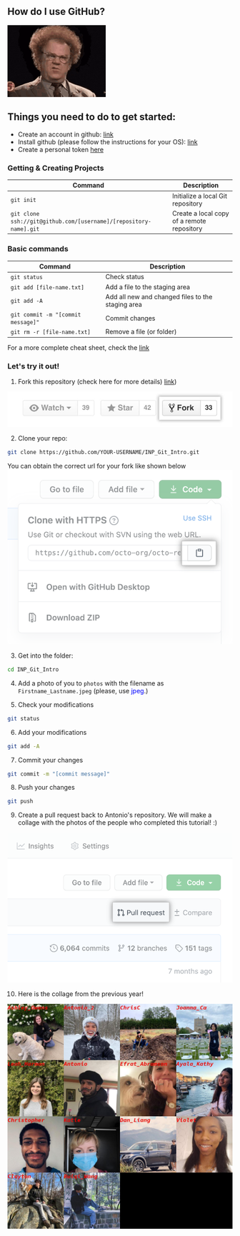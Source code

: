 ## How do I use GitHub?
![Recordit GIF](images/huh-confused.gif)


## Things you need to do to get started:

- Create an account in github: [link](https://github.com/join) 
- Install github (please follow the instructions for your OS): [link](https://github.com/git-guides/install-git)
- Create a personal token [here](https://docs.github.com/en/github/authenticating-to-github/keeping-your-account-and-data-secure/creating-a-personal-access-token) 

### Getting & Creating Projects

| Command | Description |
| ------- | ----------- |
| `git init` | Initialize a local Git repository |
| `git clone ssh://git@github.com/[username]/[repository-name].git` | Create a local copy of a remote repository |

### Basic commands

| Command | Description |
| ------- | ----------- |
| `git status` | Check status |
| `git add [file-name.txt]` | Add a file to the staging area |
| `git add -A` | Add all new and changed files to the staging area |
| `git commit -m "[commit message]"` | Commit changes |
| `git rm -r [file-name.txt]` | Remove a file (or folder) |

For a more complete cheat sheet, check the [link](https://education.github.com/git-cheat-sheet-education.pdf)

### Let's try it out! 
1. Fork this repository (check here for more details) [link](https://docs.github.com/en/get-started/quickstart/fork-a-repo))

![fork-a-repo](images/fork_button.jpeg)

2. Clone your repo:
```bash
git clone https://github.com/YOUR-USERNAME/INP_Git_Intro.git
```
You can obtain the correct url for your fork like shown below
![clone](images/https-url-clone.png)

3. Get into the folder:
```bash
cd INP_Git_Intro
```

4. Add a photo of you to `photos` with the filename as `Firstname_Lastname.jpeg` (please, use <span style="color:blue"> jpeg</span>.)

5. Check your modifications
```bash
git status
```

6. Add your modifications
```bash
git add -A
```

7. Commit your changes
```bash
git commit -m "[commit message]"
```

8. Push your changes
```bash
git push
```

9. Create a pull request back to Antonio's repository. We will make a collage with the photos of the people who completed this tutorial! :)

![pull_req](images/pull-request-start-review-button.png)

10. Here is the collage from the previous year!

![collage](collage.jpg)
